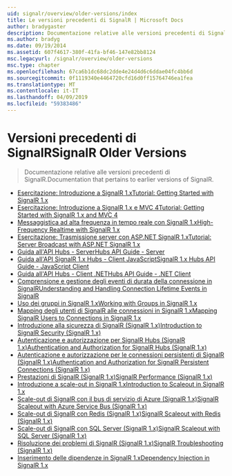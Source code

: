 ```yaml
---
uid: signalr/overview/older-versions/index
title: Le versioni precedenti di SignalR | Microsoft Docs
author: bradygaster
description: Documentazione relative alle versioni precedenti di SignalR.
ms.author: bradyg
ms.date: 09/19/2014
ms.assetid: 607f4617-380f-41fa-bf46-147e82bb8124
msc.legacyurl: /signalr/overview/older-versions
msc.type: chapter
ms.openlocfilehash: 67ca6b1dc68dc2dde4e24d4d6c6ddae04fc4bb6d
ms.sourcegitcommit: 0f1119340e4464720cfd16d0ff15764746ea1fea
ms.translationtype: MT
ms.contentlocale: it-IT
ms.lasthandoff: 04/09/2019
ms.locfileid: "59383486"
---
```

# <a name="signalr-older-versions"></a><span data-ttu-id="02061-103">Versioni precedenti di SignalR</span><span class="sxs-lookup"><span data-stu-id="02061-103">SignalR Older Versions</span></span>

> <span data-ttu-id="02061-104">Documentazione relative alle versioni precedenti di SignalR.</span><span class="sxs-lookup"><span data-stu-id="02061-104">Documentation that pertains to earlier versions of SignalR.</span></span>


- [<span data-ttu-id="02061-105">Esercitazione: Introduzione a SignalR 1.x</span><span class="sxs-lookup"><span data-stu-id="02061-105">Tutorial: Getting Started with SignalR 1.x</span></span>](tutorial-getting-started-with-signalr.md)
- [<span data-ttu-id="02061-106">Esercitazione: Introduzione a SignalR 1.x e MVC 4</span><span class="sxs-lookup"><span data-stu-id="02061-106">Tutorial: Getting Started with SignalR 1.x and MVC 4</span></span>](tutorial-getting-started-with-signalr-and-mvc-4.md)
- [<span data-ttu-id="02061-107">Messaggistica ad alta frequenza in tempo reale con SignalR 1.x</span><span class="sxs-lookup"><span data-stu-id="02061-107">High-Frequency Realtime with SignalR 1.x</span></span>](tutorial-high-frequency-realtime-with-signalr.md)
- [<span data-ttu-id="02061-108">Esercitazione: Trasmissione server con ASP.NET SignalR 1.x</span><span class="sxs-lookup"><span data-stu-id="02061-108">Tutorial: Server Broadcast with ASP.NET SignalR 1.x</span></span>](tutorial-server-broadcast-with-aspnet-signalr.md)
- [<span data-ttu-id="02061-109">Guida all'API Hubs - Server</span><span class="sxs-lookup"><span data-stu-id="02061-109">Hubs API Guide - Server</span></span>](signalr-1x-hubs-api-guide-server.md)
- [<span data-ttu-id="02061-110">Guida all'API SignalR 1.x Hubs - Client JavaScript</span><span class="sxs-lookup"><span data-stu-id="02061-110">SignalR 1.x Hubs API Guide - JavaScript Client</span></span>](signalr-1x-hubs-api-guide-javascript-client.md)
- [<span data-ttu-id="02061-111">Guida all'API Hubs - Client .NET</span><span class="sxs-lookup"><span data-stu-id="02061-111">Hubs API Guide - .NET Client</span></span>](signalr-1x-hubs-api-guide-net-client.md)
- [<span data-ttu-id="02061-112">Comprensione e gestione degli eventi di durata della connessione in SignalR</span><span class="sxs-lookup"><span data-stu-id="02061-112">Understanding and Handling Connection Lifetime Events in SignalR</span></span>](handling-connection-lifetime-events.md)
- [<span data-ttu-id="02061-113">Uso dei gruppi in SignalR 1.x</span><span class="sxs-lookup"><span data-stu-id="02061-113">Working with Groups in SignalR 1.x</span></span>](working-with-groups.md)
- [<span data-ttu-id="02061-114">Mapping degli utenti di SignalR alle connessioni in SignalR 1.x</span><span class="sxs-lookup"><span data-stu-id="02061-114">Mapping SignalR Users to Connections in SignalR 1.x</span></span>](mapping-users-to-connections.md)
- [<span data-ttu-id="02061-115">Introduzione alla sicurezza di SignalR (SignalR 1.x)</span><span class="sxs-lookup"><span data-stu-id="02061-115">Introduction to SignalR Security (SignalR 1.x)</span></span>](introduction-to-security.md)
- [<span data-ttu-id="02061-116">Autenticazione e autorizzazione per SignalR Hubs (SignalR 1.x)</span><span class="sxs-lookup"><span data-stu-id="02061-116">Authentication and Authorization for SignalR Hubs (SignalR 1.x)</span></span>](hub-authorization.md)
- [<span data-ttu-id="02061-117">Autenticazione e autorizzazione per le connessioni persistenti di SignalR (SignalR 1.x)</span><span class="sxs-lookup"><span data-stu-id="02061-117">Authentication and Authorization for SignalR Persistent Connections (SignalR 1.x)</span></span>](persistent-connection-authorization.md)
- [<span data-ttu-id="02061-118">Prestazioni di SignalR (SignalR 1.x)</span><span class="sxs-lookup"><span data-stu-id="02061-118">SignalR Performance (SignalR 1.x)</span></span>](signalr-performance.md)
- [<span data-ttu-id="02061-119">Introduzione a scale-out in SignalR 1.x</span><span class="sxs-lookup"><span data-stu-id="02061-119">Introduction to Scaleout in SignalR 1.x</span></span>](scaleout-in-signalr.md)
- [<span data-ttu-id="02061-120">Scale-out di SignalR con il bus di servizio di Azure (SignalR 1.x)</span><span class="sxs-lookup"><span data-stu-id="02061-120">SignalR Scaleout with Azure Service Bus (SignalR 1.x)</span></span>](scaleout-with-windows-azure-service-bus.md)
- [<span data-ttu-id="02061-121">Scale-out di SignalR con Redis (SignalR 1.x)</span><span class="sxs-lookup"><span data-stu-id="02061-121">SignalR Scaleout with Redis (SignalR 1.x)</span></span>](scaleout-with-redis.md)
- [<span data-ttu-id="02061-122">Scale-out di SignalR con SQL Server (SignalR 1.x)</span><span class="sxs-lookup"><span data-stu-id="02061-122">SignalR Scaleout with SQL Server (SignalR 1.x)</span></span>](scaleout-with-sql-server.md)
- [<span data-ttu-id="02061-123">Risoluzione dei problemi di SignalR (SignalR 1.x)</span><span class="sxs-lookup"><span data-stu-id="02061-123">SignalR Troubleshooting (SignalR 1.x)</span></span>](troubleshooting.md)
- [<span data-ttu-id="02061-124">Inserimento delle dipendenze in SignalR 1.x</span><span class="sxs-lookup"><span data-stu-id="02061-124">Dependency Injection in SignalR 1.x</span></span>](dependency-injection.md)
